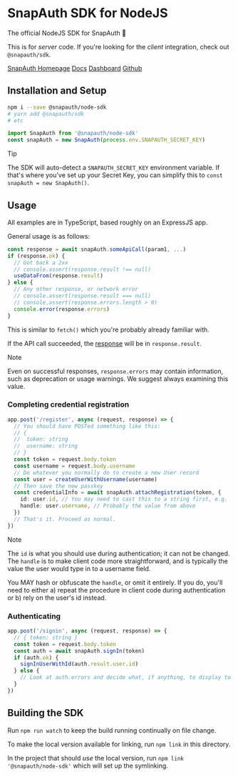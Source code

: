 # SnapAuth SDK for NodeJS

The official NodeJS SDK for SnapAuth 🫰

This is for _server_ code.
If you're looking for the _client_ integration, check out `@snapauth/sdk`.

[SnapAuth Homepage](https://www.snapauth.app)
[Docs](https://docs.snapauth.app)
[Dashboard](https://dashboard.snapauth.app)
[Github](https://github.com/snapauthapp/sdk-node)

## Installation and Setup

```bash
npm i --save @snapauth/node-sdk
# yarn add @snapauth/sdk
# etc
```

```typescript
import SnapAuth from '@snapauth/node-sdk'
const snapAuth = new SnapAuth(process.env.SNAPAUTH_SECRET_KEY)
```
> [!TIP]
> The SDK will auto-detect a `SNAPAUTH_SECRET_KEY` environment variable.
> If that's where you've set up your Secret Key, you can simplify this to
> `const snapAuth = new SnapAuth()`.


## Usage

All examples are in TypeScript, based roughly on an ExpressJS app.

General usage is as follows:

```typescript
const response = await snapAuth.someApiCall(param1, ...)
if (response.ok) {
  // Got back a 2xx
  // console.assert(response.result !== null)
  useDataFrom(response.result)
} else {
  // Any other response, or network error
  // console.assert(response.result === null)
  // console.assert(response.errors.length > 0)
  console.error(response.errors)
}
```

This is similar to `fetch()` which you're probably already familiar with.

If the API call succeeded, the [response](https://docs.snapauth.app/server.html) will be in `response.result`.

> [!NOTE]
> Even on successful responses, `response.errors` may contain information, such as deprecation or usage warnings.
> We suggest always examining this value.

### Completing credential registration

```typescript
app.post('/register', async (request, response) => {
  // You should have POSTed something like this:
  // {
  //  token: string
  //  username: string
  // }
  const token = request.body.token
  const username = request.body.username
  // Do whatever you normally do to create a new User record
  const user = createUserWithUsername(username)
  // Then save the new passkey
  const credentialInfo = await snapAuth.attachRegistration(token, {
    id: user.id, // You may need to cast this to a string first, e.g. `String(user.id)`
    handle: user.username, // Probably the value from above
  })
  // That's it. Proceed as normal.
})
```

> [!NOTE]
> The `id` is what you should use during authentication; it can not be changed.
> The `handle` is to make client code more straightforward, and is typically the value the user would type in to a username field.
>
> You MAY hash or obfuscate the `handle`, or omit it entirely.
> If you do, you'll need to either a) repeat the procedure in client code during authentication or b) rely on the user's id instead.

### Authenticating

```typescript
app.post('/signin', async (request, response) => {
  // { token: string }
  const token = request.body.token
  const auth = await snapAuth.signIn(token)
  if (auth.ok) {
    signInUserWithId(auth.result.user.id)
  } else {
    // Look at auth.errors and decide what, if anything, to display to the user.
  }
})
```

## Building the SDK

Run `npm run watch` to keep the build running continually on file change.

To make the local version available for linking, run `npm link` in this directory.

In the project that should _use_ the local version, run `npm link '@snapauth/node-sdk'` which will set up the symlinking.
